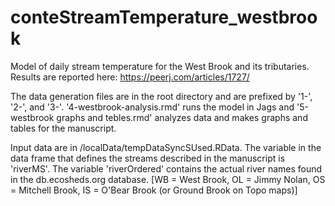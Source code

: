 conteStreamTemperature_westbrook
================================

Model of daily stream temperature for the West Brook and its tributaries. Results are reported here: https://peerj.com/articles/1727/

The data generation files are in the root directory and are prefixed by '1-', '2-', and '3-'. '4-westbrook-analysis.rmd' runs the model in Jags and '5-westbrook graphs and tebles.rmd' analyzes data and makes graphs and tables for the manuscript.

Input data are in /localData/tempDataSyncSUsed.RData. The variable in the data frame that defines the streams described in the manuscript is 'riverMS'. The variable 'riverOrdered' contains the actual river names found in the db.ecosheds.org database. [WB = West Brook, OL = Jimmy Nolan, OS = Mitchell Brook, IS = O'Bear Brook (or Ground Brook on Topo maps)]
